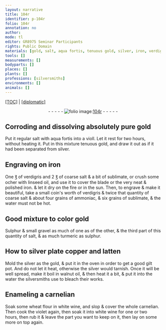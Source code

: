 ```yaml
---
layout: narrative
title: 104r
identifier: p-104r
folio: 104r
annotation: no
author:
mode: tl
editor: GR8975 Seminar Participants
rights: Public Domain
materials: [gold, salt, aqua fortis, tenuous gold, silver, iron, verdigris, coarse salt, sublimate, ocher, linseed oil, ammoniac, water, Sulphur, gravel, turmeric, sulphur, copper, latten, gilt, walnut oil, Enamel, carnelian, wheat flour, white wine, violet]
tools: []
measurements: []
bodyparts: []
places: []
plants: []
professions: [silversmiths]
environments: []
animals: []
---
```


<p><a href="{{ site.baseurl }}/translation/">[TOC]</a> | <a href="{{ site.baseurl }}/texts/p-104r_tc/" target="_blank">[diplomatic]</a></p><div class="folio" align="center">- - - - - <a href="http://gallica.bnf.fr/ark:/12148/btv1b10500001g/f213.image" target="_blank"><img src="https://cu-mkp.github.io/2017-workshop-edition/assets/photo-icon.png" alt="folio image: " style="display:inline-block; margin-bottom:-3px;"/>104r</a> - - - - - </div>  
  

## Corroding and dissolving absolutely pure <span class="m">gold</span>

 
Put it regular <span class="m">salt</span> with <span class="m">aqua fortis</span> into a violl. Let it rest for two hours, without heating it. Put in this mixture <span class="m">tenuous gold</span>, and draw it out as if it had been separated from <span class="m">silver</span>.
 
 
  

## Engraving on <span class="m">iron</span>

 
One ℥ of <span class="m">verdigris</span> and 2 ℥ of <span class="m">coarse salt</span> & a bit of <span class="m">sublimate</span>, or crush some <span class="m">ocher</span> with <span class="m">linseed oil</span>, and use it to cover the blade or the very neat & polished <span class="m">iron</span>. & let it dry on the fire or in the sun. Then, to engrave & make it beautiful, take a small coin's worth of <span class="m">verdigris</span> & twice that quantity of <span class="m">coarse salt</span> & about four grains of <span class="m">ammoniac</span>, & six grains of <span class="m">sublimate</span>, & the <span class="m">water</span> must not be hot.
 
 
  

## Good mixture to color <span class="m">gold</span>

 
<span class="m">Sulphur</span> & small <span class="m">gravel</span> as much of one as of the other, & the third part of this quantity of <span class="m">salt</span>, & as much <span class="m">turmeric</span> as <span class="m">sulphur</span>.
 
 
  

## How to <span class="m">silver</span> plate <span class="m">copper</span> and <span class="m">latten</span>

 
Mold the <span class="m">silver</span> as the <span class="m">gold</span>, & put it in the oven in order to get a good <span class="m">gilt</span> pot. And do not let it heat, otherwise the <span class="m">silver</span> would tarnish. Once it will be well spread, make it boil in <span class="m">walnut oil</span>, & then heat it a bit, & put it into the <span class="m">water</span> the <span class="pro">silversmiths</span> use to bleach their works.
 
 
  

## <span class="m">Enamel</span>ing a <span class="m">carnelian</span>

 
Soak some <span class="m">wheat flour</span> in <span class="m">white wine</span>, and slop & cover the whole <span class="m">carnelian</span>. Then cook the <span class="m">violet</span> again, then soak it into <span class="m">white wine</span> for one or two hours, then rub it & leave the part you want to keep on it, then lay on some more on top again.
 
